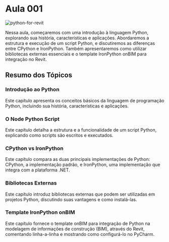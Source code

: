 # Aula 001

![python-for-revit](python-dynamo-revit.png)

Nessa aula, começaremos com uma introdução à linguagem Python, explorando sua história, características e aplicações.
Abordaremos a estrutura e execução de um script Python, e discutiremos as diferenças entre CPython e IronPython.
Também apresentaremos como utilizar bibliotecas externas essenciais e o template IronPython onBIM para
integração no Revit.

## Resumo dos Tópicos

### Introdução ao Python

Este capítulo apresenta os conceitos básicos da linguagem de programação Python, incluindo sua história, características
e aplicações.

### O Node Python Script

Este capítulo detalha a estrutura e a funcionalidade de um script Python, explicando como scripts são escritos e
executados.

### CPython vs IronPython

Este capítulo compara as duas principais implementações de Python: CPython, a implementação padrão, e IronPython, uma
implementação que integra com a plataforma .NET.

### Bibliotecas Externas

Este capítulo introduz bibliotecas externas que podem ser utilizadas em projetos Python, discutindo suas vantagens e
como instalá-las.

### Template IronPython onBIM

Este capítulo fornece o template onBIM para integração de Python na modelagem de informações de construção (BIM), 
através do Revit, comentando linha-a-linha e mostrando como configurá-lo no PyCharm.